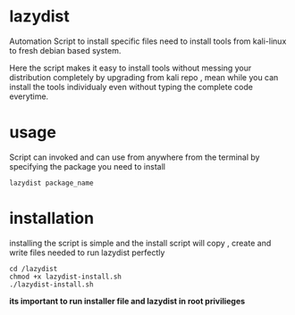 # lazydist

Automation Script to install specific files need to install tools from kali-linux to fresh debian based system.

Here the script makes it easy to install tools without messing your distribution completely by upgrading from kali repo , mean while you can
install the tools individualy even without typing the complete code everytime.

# usage

Script can invoked and can use from anywhere from the terminal by specifying the package you need to install

```
lazydist package_name
```

# installation

installing the script is simple and the install script will copy , create and write files needed to run lazydist perfectly

```
cd /lazydist
chmod +x lazydist-install.sh
./lazydist-install.sh
```

**its important to run installer file and lazydist in root privilieges**
